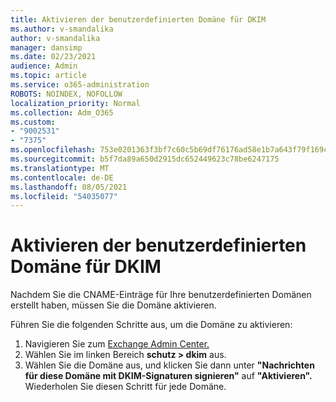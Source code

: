 ```yaml
---
title: Aktivieren der benutzerdefinierten Domäne für DKIM
ms.author: v-smandalika
author: v-smandalika
manager: dansimp
ms.date: 02/23/2021
audience: Admin
ms.topic: article
ms.service: o365-administration
ROBOTS: NOINDEX, NOFOLLOW
localization_priority: Normal
ms.collection: Adm_O365
ms.custom:
- "9002531"
- "7375"
ms.openlocfilehash: 753e0201363f3bf7c60c5b69df76176ad58e1b7a643f79f169c71af20b0a35d9
ms.sourcegitcommit: b5f7da89a650d2915dc652449623c78be6247175
ms.translationtype: MT
ms.contentlocale: de-DE
ms.lasthandoff: 08/05/2021
ms.locfileid: "54035077"
---
```

# <a name="enable-the-custom-domain-for-dkim"></a>Aktivieren der benutzerdefinierten Domäne für DKIM

Nachdem Sie die CNAME-Einträge für Ihre benutzerdefinierten Domänen erstellt haben, müssen Sie die Domäne aktivieren.

Führen Sie die folgenden Schritte aus, um die Domäne zu aktivieren:

1. Navigieren Sie zum [Exchange Admin Center.](https://outlook.office365.com/ecp/)
2. Wählen Sie im linken Bereich **schutz > dkim** aus.
3. Wählen Sie die Domäne aus, und klicken Sie dann unter **"Nachrichten für diese Domäne mit DKIM-Signaturen signieren"** auf **"Aktivieren".** Wiederholen Sie diesen Schritt für jede Domäne.


